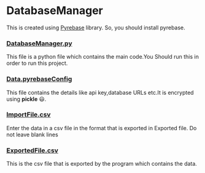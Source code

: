# DatabaseManager
This is created using [Pyrebase](https://www.google.com/url?sa=t&rct=j&q=&esrc=s&source=web&cd=&cad=rja&uact=8&ved=2ahUKEwjfxu7pvMHwAhWGxDgGHZDGBUQQFjAAegQIAxAD&url=https%3A%2F%2Fgithub.com%2Fthisbejim%2FPyrebase&usg=AOvVaw3M-gToG4PxKyNqNWmA8c2I) library.
So, you should install pyrebase.

### [DatabaseManager.py](https://github.com/RKS200/DatabaseManager/blob/main/DatabaseManager.py)
This file is a python file which contains the main code.You Should run this in order to run this project.
### [Data.pyrebaseConfig](https://github.com/RKS200/DatabaseManager/blob/main/Data.pyrebaseConfig)
This file contains the details like api key,database URLs etc.It is encrypted using **pickle** :smiley:.
### [ImportFile.csv](https://github.com/RKS200/DatabaseManager/blob/main/ImportFile.csv)
Enter the data in a csv file in the format that is exported in Exported file.
Do not leave blank lines
### [ExportedFile.csv](https://github.com/RKS200/DatabaseManager/blob/main/ExportedFile.csv)
This is the csv file that is exported by the program which contains the data.
